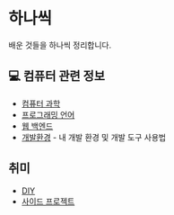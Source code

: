 # 하나씩

배운 것들을 하나씩 정리합니다.

## 💻 컴퓨터 관련 정보

- [컴퓨터 과학](computer-science)
- [프로그래밍 언어](programming-languages)
- [웹 백엔드](web-backend)
- [개발환경](dev-env) - 내 개발 환경 및 개발 도구 사용법

## 취미

- [DIY](diy)
- [사이드 프로젝트](side-projects)